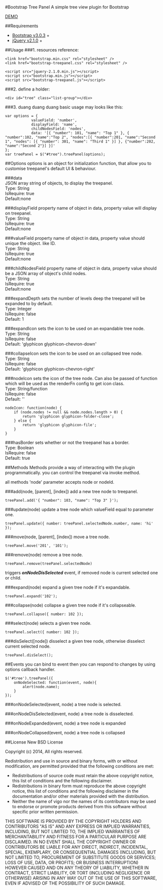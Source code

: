 #Bootstrap Tree Panel
A simple tree view plugin for Bootstrap

[DEMO](http://xzoth.github.io/bootstrap-treepanel/ "DEMO")

##Requirements
- [Bootstrap v3.0.3][1] +  
- [jQuery v2.1.0][2] +

##Usage
###1. resources reference:

    <link href="bootstrap.min.css" rel="stylesheet" />
    <link href="bootstrap-treepanel.css" rel="stylesheet" />

    <script src="jquery-2.1.0.min.js"></script>
    <script src="bootstrap.min.js"></script>
    <script src="bootstrap-treepanel.js"></script>


###2. define a holder: 


    <div id="tree" class="list-group"></div>

###3. duang duang duang
basic usage may looks like this:


	var options = {
                valueField: 'number',
                displayField: 'name',
                childNodesField: 'nodes',
                data: '[{ "number": 101, "name": "Top 1" }, { "number":102, "name":"Top 2", "nodes":[{ "number":201, "name":"Second 1", "nodes": [{ "number": 301, "name": "Third 1" }] }, {"number":202, "name":"Second 2"}] }]'
    };
	var treePanel = $("#tree").treePanel(options);


##Options
options is an object for initialization function, that allow you to customise treepanel's default UI & behaviour.

###data  
JSON array string of objects, to display the treepanel.  
Type: String  
IsRequire: true  
Default:none

###displayField
property name of object in data, property value will display on treepanel.    
Type: String     
IsRequire: true  
Default:none

###valueField
property name of object in data, property value should unique the object. like ID.     
Type: String      
IsRequire: true   
Default:none

###childNodesField
property name of object in data, property value should be a JSON array of object's child nodes.    
Type: String      
IsRequire: true   
Default:none

###expandDepth
sets the number of levels deep the treepanel will be expanded to by default.  
Type: Integer      
IsRequire: false   
Default: 1

###expandIcon
sets the icon to be used on an expandable tree node.  
Type: String      
IsRequire: false   
Default: 'glyphicon glyphicon-chevron-down'

###collapseIcon
sets the icon to be used on an collapsed tree node.  
Type: String      
IsRequire: false   
Default: 'glyphicon glyphicon-chevron-right'

###nodeIcon
sets the icon of the tree node. Can also be passed of function which will be used as the renderFn config to get icon class.   
Type: String/function  
IsRequire: false  
Default: ''

    nodeIcon: function(node) {                    
        if (node.nodes != null && node.nodes.length > 0) {
            return 'glyphicon glyphicon-folder-close';
        } else {
            return 'glyphicon glyphicon-file';
        }
    }

###hasBorder
sets whether or not the treepanel has a border.  
Type: Boolean      
IsRequire: false   
Default: true


##Methods
Methods provide a way of interacting with the plugin programmatically. you can control the treepanel via invoke method. 

all methods 'node' parameter accepts node or nodeId.

###add(node, [parent], [index])
add a new tree node to treepanel.

    treePanel.add('{ "number": 103, "name": "Top 3" }');

###update(node)
update a tree node which valueField equal to parameter one.

    treePanel.update({ number: treePanel.selectedNode.number, name: 'hi' });

###move(node, [parent], [index])
move a tree node.

    treePanel.move('201', '101');

###remove(node)
remove a tree node.

    treePanel.remove(treePanel.selectedNode)
triggers ***onNodeDisSelected*** event, if removed node is current selected one or child.

###expand(node)
expand a given tree node if it's expandable.

    treePanel.expand('102');

###collapse(node)
collapse a given tree node if it's collapseable.

    treePanel.collapse({ number: 102 });


###select(node)
selects a given tree node.

    treePanel.select({ number: 102 });

###disSelect([node])
disselect a given tree node, otherwise disselect current selected node.

    treePanel.disSelect();


##Events
you can bind to event then you can respond to changes by using options callback handler.

    $('#tree').treePanel({
        onNodeSelected: function(event, node){
            alert(node.name);
        }
    });

###onNodeSelected(event, node)
a tree node is selected.

###onNodeDisSelected(event, node)
a tree node is disselected.

###onNodeExpanded(event, node)
a tree node is expanded

###onNodeCollapsed(event, node)
a tree node is collapsed


##License
New BSD License

Copyright (c) 2014, All rights reserved.  

Redistribution and use in source and binary forms, with or without modification, are permitted provided that the following conditions are met:  

- Redistributions of source code must retain the above copyright notice, this list of conditions and the following disclaimer.  
- Redistributions in binary form must reproduce the above copyright notice, this list of conditions and the following disclaimer in the documentation and/or other materials provided with the distribution.  
- Neither the name of vigo nor the names of its contributors may be used to endorse or promote products derived from this software without specific prior written permission.  

THIS SOFTWARE IS PROVIDED BY THE COPYRIGHT HOLDERS AND CONTRIBUTORS "AS IS" AND ANY EXPRESS OR IMPLIED WARRANTIES, INCLUDING, BUT NOT LIMITED TO, THE IMPLIED WARRANTIES OF MERCHANTABILITY AND FITNESS FOR A PARTICULAR PURPOSE ARE DISCLAIMED. IN NO EVENT SHALL THE COPYRIGHT OWNER OR CONTRIBUTORS BE LIABLE FOR ANY DIRECT, INDIRECT, INCIDENTAL, SPECIAL, EXEMPLARY, OR CONSEQUENTIAL DAMAGES (INCLUDING, BUT NOT LIMITED TO, PROCUREMENT OF SUBSTITUTE GOODS OR SERVICES; LOSS OF USE, DATA, OR PROFITS; OR BUSINESS INTERRUPTION) HOWEVER CAUSED AND ON ANY THEORY OF LIABILITY, WHETHER IN CONTRACT, STRICT LIABILITY, OR TORT (INCLUDING NEGLIGENCE OR OTHERWISE) ARISING IN ANY WAY OUT OF THE USE OF THIS SOFTWARE, EVEN IF ADVISED OF THE POSSIBILITY OF SUCH DAMAGE.







[1]: http://getbootstrap.com
[2]: https://jQuery.org